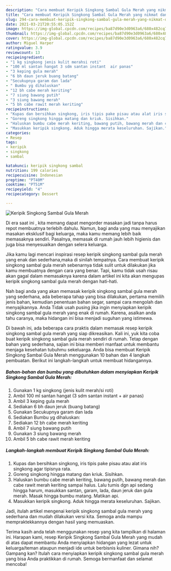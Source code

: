 ```yaml
---
description: "Cara membuat Keripik Singkong Sambal Gula Merah yang nikmat dan Mudah Dibuat"
title: "Cara membuat Keripik Singkong Sambal Gula Merah yang nikmat dan Mudah Dibuat"
slug: 294-cara-membuat-keripik-singkong-sambal-gula-merah-yang-nikmat-dan-mudah-dibuat
date: 2021-03-21T20:55:05.152Z
image: https://img-global.cpcdn.com/recipes/ba87d90e3d0963a6/680x482cq70/keripik-singkong-sambal-gula-merah-foto-resep-utama.jpg
thumbnail: https://img-global.cpcdn.com/recipes/ba87d90e3d0963a6/680x482cq70/keripik-singkong-sambal-gula-merah-foto-resep-utama.jpg
cover: https://img-global.cpcdn.com/recipes/ba87d90e3d0963a6/680x482cq70/keripik-singkong-sambal-gula-merah-foto-resep-utama.jpg
author: Miguel Harper
ratingvalue: 3.9
reviewcount: 13
recipeingredient:
- "1 kg singkong jenis kulit merahsi roti"
- "100 ml santan hangat 3 sdm santan instant  air panas"
- "3 keping gula merah"
- "6 bh daun jeruk buang batang"
- "Secukupnya garam dan lada"
- " Bumbu yg dihaluskan"
- "12 bh cabe merah keriting"
- "7 siung bawang putih"
- "3 siung bawang merah"
- "5 bh cabe rawit merah keriting"
recipeinstructions:
- "Kupas dan bersihkan singkong, iris tipis pake pisau atau alat iris singkong agar tipisnya rata."
- "Goreng singkong hingga matang dan kriuk. Sisihkan."
- "Haluskan bumbu cabe merah keriting, bawang putih, bawang merah dan cabe rawit merah keriting sampai halus. Lalu tumis dgn api sedang hingga harum, masukkan santan, garam, lada, daun jeruk dan gula merah. Masak hingga bumbu matang. Matikan api."
- "Masukkan keripik singkong. Aduk hingga merata keseluruhan. Sajikan."
categories:
- Resep
tags:
- keripik
- singkong
- sambal

katakunci: keripik singkong sambal 
nutrition: 199 calories
recipecuisine: Indonesian
preptime: "PT40M"
cooktime: "PT51M"
recipeyield: "4"
recipecategory: Dessert

---
```



![Keripik Singkong Sambal Gula Merah](https://img-global.cpcdn.com/recipes/ba87d90e3d0963a6/680x482cq70/keripik-singkong-sambal-gula-merah-foto-resep-utama.jpg)

Di era  saat ini , kita memang dapat mengorder masakan jadi tanpa harus repot membuatnya terlebih dahulu. Namun, bagi anda yang mau menyajikan masakan eksklusif bagi keluarga, maka kamu memang lebih baik memasaknya sendiri. Pasalnya, memasak di rumah jauh lebih higienis dan juga bisa menyesuaikan dengan selera keluarga.

Jika kamu lagi mencari inspirasi resep keripik singkong sambal gula merah yang enak dan sederhana,maka di sinilah tempatnya. Cara membuat keripik singkong sambal gula merah  sebenarnya tidak sulit untuk dilakukan jika kamu membuatnya dengan cara yang benar. Tapi, kamu tidak usah risau akan gagal dalam memasaknya 
karena dalam artikel ini kita akan mengupas keripik singkong sambal gula merah dengan hati-hati.  



Nah bagi anda yang akan memasak keripik singkong sambal gula merah yang sederhana, ada beberapa tahap yang bisa dilakukan, pertama memilih jenis bahan, kemudian penentuan bahan segar, sampai cara mengolah dan menyajikannya. Anda Tidak usah pusing jika ingin menyiapkan keripik singkong sambal gula merah yang enak di rumah. Karena, asalkan anda  tahu caranya, maka hidangan ini bisa menjadi suguhan yang istimewa.

Di bawah ini, ada beberapa cara praktis  dalam memasak resep keripik singkong sambal gula merah yang siap dikreasikan. Kali ini, yuk kita coba buat keripik singkong sambal gula merah sendiri di rumah. Tetap dengan bahan yang sederhana, sajian ini bisa memberi manfaat untuk membantu menjaga kesehatan tubuhmu sekeluarga. Anda bisa membuat Keripik Singkong Sambal Gula Merah menggunakan 10 bahan dan 4 langkah pembuatan. Berikut ini langkah-langkah untuk membuat hidangannya.

<!--inarticleads1-->

##### Bahan-bahan dan bumbu yang dibutuhkan dalam menyiapkan Keripik Singkong Sambal Gula Merah:

1. Gunakan 1 kg singkong (jenis kulit merah/si roti)
1. Ambil 100 ml santan hangat (3 sdm santan instant + air panas)
1. Ambil 3 keping gula merah
1. Sediakan 6 bh daun jeruk (buang batang)
1. Gunakan Secukupnya garam dan lada
1. Sediakan  Bumbu yg dihaluskan:
1. Sediakan 12 bh cabe merah keriting
1. Ambil 7 siung bawang putih
1. Gunakan 3 siung bawang merah
1. Ambil 5 bh cabe rawit merah keriting




<!--inarticleads2-->

##### Langkah-langkah membuat Keripik Singkong Sambal Gula Merah:

1. Kupas dan bersihkan singkong, iris tipis pake pisau atau alat iris singkong agar tipisnya rata.
1. Goreng singkong hingga matang dan kriuk. Sisihkan.
1. Haluskan bumbu cabe merah keriting, bawang putih, bawang merah dan cabe rawit merah keriting sampai halus. Lalu tumis dgn api sedang hingga harum, masukkan santan, garam, lada, daun jeruk dan gula merah. Masak hingga bumbu matang. Matikan api.
1. Masukkan keripik singkong. Aduk hingga merata keseluruhan. Sajikan.




Jadi, itulah artikel mengenai  keripik singkong sambal gula merah  yang sederhana dan mudah dilakukan versi kita. Semoga anda mampu mempraktekkannya dengan hasil yang memuaskan. 

Terima kasih anda telah menggunakan resep yang kita tampilkan di halaman ini. Harapan kami, resep  Keripik Singkong Sambal Gula Merah yang mudah di atas dapat membantu Anda menyiapkan hidangan yang lezat untuk keluarga/teman ataupun menjadi ide untuk berbisnis kuliner. Gimana nih? Gampang kan? Itulah cara menyiapkan keripik singkong sambal gula merah yang bisa Anda praktikkan di rumah. Semoga bermanfaat dan selamat mencoba!

